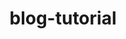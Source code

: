 ---
layout: blog-by-tag
title: blog-tutorial
permalink: blog/tag/tutorial/
colour:
category: tutorial
---
